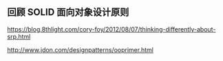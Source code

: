 ## 回顾 SOLID 面向对象设计原则

https://blog.8thlight.com/cory-foy/2012/08/07/thinking-differently-about-srp.html

http://www.jdon.com/designpatterns/ooprimer.html
